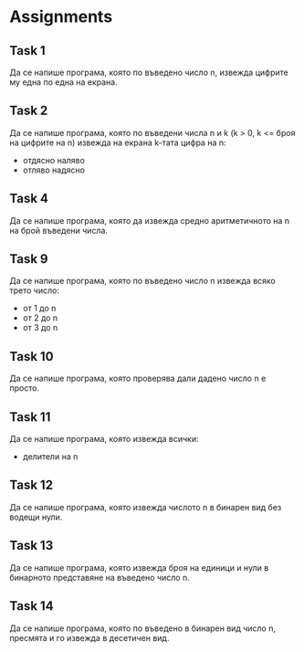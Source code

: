 # Assignments

## Task 1
Да се напише програма, която по въведено число n, извежда цифрите му една по една на екрана.

## Task 2
Да се напише програма, която по въведени числа n и k (k > 0, k <= броя на цифрите на n) извежда на екрана k-тата цифра на n:
- отдясно наляво
- отляво надясно

## Task 4
Да се напише програма, която да извежда средно аритметичното на n на брой въведени числа.

## Task 9
Да се напише програма, която по въведено число n извежда всяко трето число:  
- от 1 до n  
- от 2 до n
- oт 3 до n

## Task 10
Да се напише програма, която проверява дали дадено число n е просто.  

## Task 11
Да се напише програма, която извежда всички:  
- делители на n

## Task 12
Да се напише програма, която извежда числото n в бинарен вид без водещи нули.

## Task 13
Да се напише програма, която извежда броя на единици и нули в бинарното представяне на въведено число n.

## Task 14
Да се напише програма, която по въведено в бинарен вид число n, пресмята и го извежда в десетичен вид.